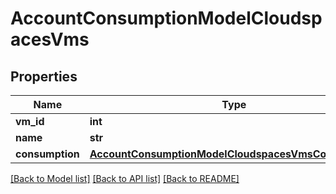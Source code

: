 # AccountConsumptionModelCloudspacesVms

## Properties
Name | Type | Description | Notes
------------ | ------------- | ------------- | -------------
**vm_id** | **int** |  | [optional] 
**name** | **str** |  | [optional] 
**consumption** | [**AccountConsumptionModelCloudspacesVmsConsumption**](AccountConsumptionModelCloudspacesVmsConsumption.md) |  | [optional] 

[[Back to Model list]](../README.md#documentation-for-models) [[Back to API list]](../README.md#documentation-for-api-endpoints) [[Back to README]](../README.md)


